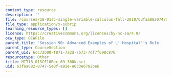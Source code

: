```yaml
---
content_type: resource
description: ''
file: /courses/18-01sc-single-variable-calculus-fall-2010/63faa88207475e0fa91ee033e6782be6_MIT18_01SCF10Rec_69_300k.vtt
file_type: application/x-subrip
learning_resource_types: []
license: https://creativecommons.org/licenses/by-nc-sa/4.0/
ocw_type: OCWFile
parent_title: 'Session 90: Advanced Examples of L''Hospital''s Rule'
parent_type: CourseSection
parent_uid: 6cc72b08-f871-7a2d-7b73-7df7f698c876
resourcetype: Other
title: MIT18_01SCF10Rec_69_300k.srt
uid: 63faa882-0747-5e0f-a91e-e033e6782be6
---
```

